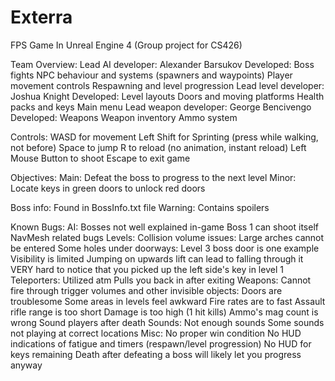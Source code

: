 # Exterra
FPS Game In Unreal Engine 4 (Group project for CS426)

Team Overview:
	Lead AI developer: Alexander Barsukov
		Developed:
			Boss fights
			NPC behaviour and systems (spawners and waypoints)
			Player movement controls
			Respawning and level progression
	Lead level developer: Joshua Knight
		Developed:
			Level layouts
			Doors and moving platforms
			Health packs and keys
			Main menu
	Lead weapon developer: George Bencivengo
		Developed:
			Weapons
			Weapon inventory
			Ammo system 

Controls:
	WASD for movement
	Left Shift for Sprinting (press while walking, not before)
	Space to jump
	R to reload (no animation, instant reload)
	Left Mouse Button to shoot
	Escape to exit game
	
Objectives:
	Main:
		Defeat the boss to progress to the next level
	Minor:
		Locate keys in green doors to unlock red doors
		
Boss info:
	Found in BossInfo.txt file
	Warning: Contains spoilers
			
Known Bugs:
	AI:
		Bosses not well explained in-game
		Boss 1 can shoot itself
		NavMesh related bugs
	Levels:
		Collision volume issues:
			Large arches cannot be entered
		Some holes under doorways:
			Level 3 boss door is one example
		Visibility is limited
		Jumping on upwards lift can lead to falling through it
		VERY hard to notice that you picked up the left side's key in level 1
	Teleporters:
		Utilized atm
		Pulls you back in after exiting	
	Weapons:
		Cannot fire through trigger volumes and other invisible objects:
			Doors are troublesome
			Some areas in levels feel awkward
		Fire rates are to fast
		Assault rifle range is too short
		Damage is too high (1 hit kills)
		Ammo's mag count is wrong
		Sound players after death
	Sounds:
		Not enough sounds
		Some sounds not playing at correct locations
	Misc:
		No proper win condition
		No HUD indications of fatigue and timers (respawn/level progression)
		No HUD for keys remaining
		Death after defeating a boss will likely let you progress anyway  
		